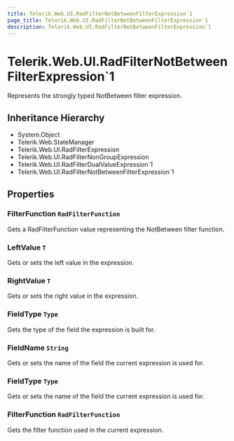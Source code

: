 ```yaml
---
title: Telerik.Web.UI.RadFilterNotBetweenFilterExpression`1
page_title: Telerik.Web.UI.RadFilterNotBetweenFilterExpression`1
description: Telerik.Web.UI.RadFilterNotBetweenFilterExpression`1
---
```


# Telerik.Web.UI.RadFilterNotBetweenFilterExpression`1

Represents the strongly typed NotBetween filter expression.

## Inheritance Hierarchy

* System.Object
* Telerik.Web.StateManager
* Telerik.Web.UI.RadFilterExpression
* Telerik.Web.UI.RadFilterNonGroupExpression
* Telerik.Web.UI.RadFilterDualValueExpression`1
* Telerik.Web.UI.RadFilterNotBetweenFilterExpression`1

## Properties

###  FilterFunction `RadFilterFunction`

Gets a RadFilterFunction value representing the NotBetween filter function.

###  LeftValue `T`

Gets or sets the left value in the expression.

###  RightValue `T`

Gets or sets the right value in the expression.

###  FieldType `Type`

Gets the type of the field the expression is built for.

###  FieldName `String`

Gets or sets the name of the field the current expression is used for.

###  FieldType `Type`

Gets or sets the name of the field the current expression is used for.

###  FilterFunction `RadFilterFunction`

Gets the filter function used in the current expression.


